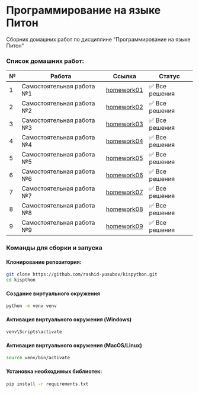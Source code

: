 # Программирование на языке Питон
Сборник домашних работ по дисциплине "Программирование на языке Питон"

### **Список домашних работ:**

| № | Работа                    | Ссылка                                                                         | Статус        |
|---|---------------------------|--------------------------------------------------------------------------------|---------------|
| 1 | Самостоятельная работа №1 | [homework01](https://github.com/rashid-yusubov/kispython/tree/main/homework01) | ✅ Все решения |
| 2 | Самостоятельная работа №2 | [homework02](https://github.com/rashid-yusubov/kispython/tree/main/homework02) | ✅ Все решения |
| 3 | Самостоятельная работа №3 | [homework03](https://github.com/rashid-yusubov/kispython/tree/main/homework03) | ✅ Все решения |
| 4 | Самостоятельная работа №4 | [homework04](https://github.com/rashid-yusubov/kispython/tree/main/homework04) | ✅ Все решения |
| 5 | Самостоятельная работа №5 | [homework05](https://github.com/rashid-yusubov/kispython/tree/main/homework05) | ✅ Все решения |
| 6 | Самостоятельная работа №6 | [homework06](https://github.com/rashid-yusubov/kispython/tree/main/homework06) | ✅ Все решения |
| 7 | Самостоятельная работа №7 | [homework07](https://github.com/rashid-yusubov/kispython/tree/main/homework07) | ✅ Все решения |
| 8 | Самостоятельная работа №8 | [homework08](https://github.com/rashid-yusubov/kispython/tree/main/homework08) | ✅ Все решения |
| 9 | Самостоятельная работа №9 | [homework09](https://github.com/rashid-yusubov/kispython/tree/main/homework09) | ✅ Все решения |

### Команды для сборки и запуска

#### Клонирование репозитория:

```bash
git clone https://github.com/rashid-yusubov/kispython.git
cd kispthon
```

#### Создание виртуального окружения

```bash
python -m venv venv
```

#### Активация виртуального окружения (Windows)

```bash
venv\Scripts\activate
```

#### Активация виртуального окружения (MacOS/Linux)

```bash
source venv/bin/activate
```

#### Установка необходимых библиотек:

```bash
pip install -r requirements.txt
```
